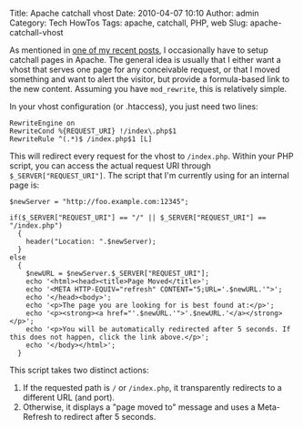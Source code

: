 Title: Apache catchall vhost
Date: 2010-04-07 10:10
Author: admin
Category: Tech HowTos
Tags: apache, catchall, PHP, web
Slug: apache-catchall-vhost

As mentioned in [one of my recent posts](/2010/04/bind9-dynamic-dns/), I occasionally
have to setup catchall pages in Apache. The general idea is usually that I either want
a vhost that serves one page for any conceivable request, or that I moved something and
want to alert the visitor, but provide a formula-based link to the new content. Assuming
you have `mod_rewrite`, this is relatively simple.

In your vhost configuration (or .htaccess), you just need two lines:

~~~~{.apacheconf}
RewriteEngine on
RewriteCond %{REQUEST_URI} !/index\.php$1
RewriteRule ^(.*)$ /index.php$1 [L]
~~~~

This will redirect every request for the vhost to <code>/index.php</code>. Within
your PHP script, you can access the actual request URI through `$_SERVER["REQUEST_URI"]`.
The script that I'm currently using for an internal page is:

~~~~{.php}
$newServer = "http://foo.example.com:12345";

if($_SERVER["REQUEST_URI"] == "/" || $_SERVER["REQUEST_URI"] == "/index.php")
  {
    header("Location: ".$newServer);
  }
else
  {
    $newURL = $newServer.$_SERVER["REQUEST_URI"];
    echo '<html><head><title>Page Moved</title>';
    echo '<META HTTP-EQUIV="refresh" CONTENT="5;URL='.$newURL.'">';
    echo '</head><body>';
    echo '<p>The page you are looking for is best found at:</p>';
    echo '<p><strong><a href="'.$newURL.'">'.$newURL.'</a></strong></p>';
    echo '<p>You will be automatically redirected after 5 seconds. If this does not happen, click the link above.</p>';
    echo '</body></html>';
  }
~~~~

This script takes two distinct actions:

1. If the requested path is `/` or `/index.php`, it transparently redirects to a different URL (and port).
2. Otherwise, it displays a "page moved to" message and uses a Meta-Refresh to redirect after 5 seconds.
